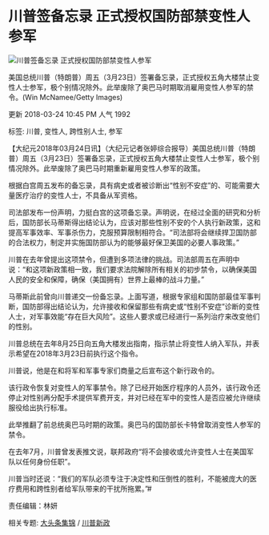 # 川普签备忘录 正式授权国防部禁变性人参军

![川普签备忘录 正式授权国防部禁变性人参军](https://i.epochtimes.com/assets/uploads/2018/03/GettyImages-913467666-600x400.jpg)

美国总统川普（特朗普）周五（3月23日）签署备忘录，正式授权五角大楼禁止变性人士参军，极个别情况除外。此举废除了奥巴马时期取消雇用变性人参军的禁令。(Win McNamee/Getty Images)

更新 2018-03-24 10:45 PM 人气 1992

标签: 川普, 变性人, 跨性别人士, 参军

【大纪元2018年03月24日讯】（大纪元记者张婷综合报导）美国总统川普（特朗普）周五（3月23日）签署备忘录，正式授权五角大楼禁止变性人士参军，极个别情况除外。此举废除了奥巴马时期重新雇用变性人参军的政策。

根据白宫周五发布的备忘录，具有病史或者被诊断出“性别不安症”的、可能需要大量医疗治疗的变性人士，不具备从军资格。

司法部发布一份声明，力挺白宫的这项备忘录。声明说，在经过全面的研究和分析后，国防部长马蒂斯得出结论认为，应该对那些性别不安的个人执行新政策，这和提高军事效率、军事杀伤力，克服预算限制相符合。“司法部将会继续捍卫国防部的合法权力，制定并实施国防部认为的能够最好保卫美国的必要人事政策。”

川普在去年曾提出这项禁令，但遭到多项法律的挑战。司法部周五在声明中说：“和这项新政策相一致，我们要求法院解除所有相关的初步禁令，以确保美国人民的安全和保障，确保（美国拥有）世界上最棒的战斗力量。”

马蒂斯此前曾向川普递交一份备忘录。上面写道，根据专家组和国防部最佳军事判断，国防部得出结论认为，允许接收和保留那些有病史或“性别不安症”诊断的变性人士，对军事效能“存在巨大风险”。这些人要求或已经进行一系列治疗来改变他们的性别。

川普总统在去年8月25日向五角大楼发出指南，指示禁止将变性人纳入军队，并表示希望在2018年3月23日前执行这个指令。

川普说，他是在和将军和军事专家们商量之后宣布这个新行政令的。

该行政令恢复对变性人的军事禁令。除了已经开始医疗程序的人员外，该行政令还停止对性别再分配手术提供军费开支，并对已经在军中的变性人是否应被允许继续服役给出执行标准。

此举推翻了前总统奥巴马时期的政策。奥巴马的国防部长卡特曾取消变性人参军的禁令。

在去年7月，川普曾发表推文说，联邦政府“将不会接收或允许变性人士在美国军队以任何身份任职”。

川普当时还说：“我们的军队必须专注于决定性和压倒性的胜利，不能被庞大的医疗费用和跨性别者给军队带来的干扰所拖累。”#

责任编辑：林妍

相关专题: [大头条集锦](https://www.epochtimes.com/gb/nf4514.htm) / [川普新政](https://www.epochtimes.com/gb/nf1142556.htm)
